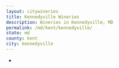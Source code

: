 ```yaml
---
layout: citywineries
title: Kennedyville Wineries
description: Wineries in Kennedyville, MD
permalink: /md/kent/kennedyville/
state: md
county: kent
city: kennedyville
---
```

-
